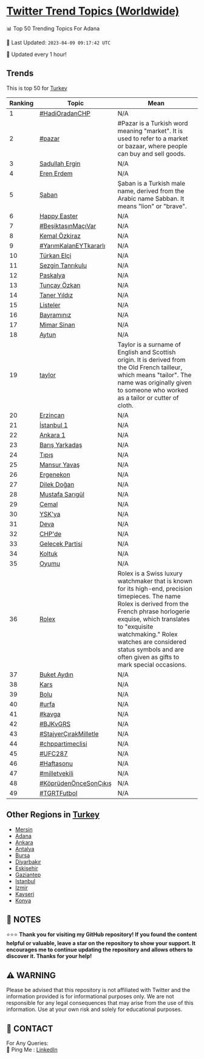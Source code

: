 [Twitter Trend Topics (Worldwide)](https://github.com/ErcinDedeoglu/Twitter-Trend-Topics)
==========


📊 Top 50 Trending Topics For Adana

📆 Last Updated: `2023-04-09 09:17:42 UTC`

🔧 Updated every 1 hour!


## Trends

This is top 50 for [Turkey](</Turkey>)

| Ranking | Topic | Mean |
| ------- | ------------ | ------------ |
| 1 | [#HadiOradanCHP](http://twitter.com/search?q=%23HadiOradanCHP) | N/A |
| 2 | [#pazar](http://twitter.com/search?q=%23pazar) | #Pazar is a Turkish word meaning "market". It is used to refer to a market or bazaar, where people can buy and sell goods. |
| 3 | [Sadullah Ergin](http://twitter.com/search?q=Sadullah+Ergin) | N/A |
| 4 | [Eren Erdem](http://twitter.com/search?q=Eren+Erdem) | N/A |
| 5 | [Şaban](http://twitter.com/search?q=%c5%9eaban) | Şaban is a Turkish male name, derived from the Arabic name Sabban. It means "lion" or "brave". |
| 6 | [Happy Easter](http://twitter.com/search?q=Happy+Easter) | N/A |
| 7 | [#BeşiktaşınMaçıVar](http://twitter.com/search?q=%23Be%c5%9fikta%c5%9f%c4%b1nMa%c3%a7%c4%b1Var) | N/A |
| 8 | [Kemal Özkiraz](http://twitter.com/search?q=Kemal+%c3%96zkiraz) | N/A |
| 9 | [#YarımKalanEYTkararlı](http://twitter.com/search?q=%23Yar%c4%b1mKalanEYTkararl%c4%b1) | N/A |
| 10 | [Türkan Elçi](http://twitter.com/search?q=T%c3%bcrkan+El%c3%a7i) | N/A |
| 11 | [Sezgin Tanrıkulu](http://twitter.com/search?q=Sezgin+Tanr%c4%b1kulu) | N/A |
| 12 | [Paskalya](http://twitter.com/search?q=Paskalya) | N/A |
| 13 | [Tuncay Özkan](http://twitter.com/search?q=Tuncay+%c3%96zkan) | N/A |
| 14 | [Taner Yıldız](http://twitter.com/search?q=Taner+Y%c4%b1ld%c4%b1z) | N/A |
| 15 | [Listeler](http://twitter.com/search?q=Listeler) | N/A |
| 16 | [Bayramınız](http://twitter.com/search?q=Bayram%c4%b1n%c4%b1z) | N/A |
| 17 | [Mimar Sinan](http://twitter.com/search?q=Mimar+Sinan) | N/A |
| 18 | [Aytun](http://twitter.com/search?q=Aytun) | N/A |
| 19 | [taylor](http://twitter.com/search?q=taylor) | Taylor is a surname of English and Scottish origin. It is derived from the Old French tailleur, which means "tailor". The name was originally given to someone who worked as a tailor or cutter of cloth. |
| 20 | [Erzincan](http://twitter.com/search?q=Erzincan) | N/A |
| 21 | [İstanbul 1](http://twitter.com/search?q=%c4%b0stanbul+1) | N/A |
| 22 | [Ankara 1](http://twitter.com/search?q=Ankara+1) | N/A |
| 23 | [Barış Yarkadaş](http://twitter.com/search?q=Bar%c4%b1%c5%9f+Yarkada%c5%9f) | N/A |
| 24 | [Tıpış](http://twitter.com/search?q=T%c4%b1p%c4%b1%c5%9f) | N/A |
| 25 | [Mansur Yavaş](http://twitter.com/search?q=Mansur+Yava%c5%9f) | N/A |
| 26 | [Ergenekon](http://twitter.com/search?q=Ergenekon) | N/A |
| 27 | [Dilek Doğan](http://twitter.com/search?q=Dilek+Do%c4%9fan) | N/A |
| 28 | [Mustafa Sarıgül](http://twitter.com/search?q=Mustafa+Sar%c4%b1g%c3%bcl) | N/A |
| 29 | [Cemal](http://twitter.com/search?q=Cemal) | N/A |
| 30 | [YSK'ya](http://twitter.com/search?q=YSK%27ya) | N/A |
| 31 | [Deva](http://twitter.com/search?q=Deva) | N/A |
| 32 | [CHP'de](http://twitter.com/search?q=CHP%27de) | N/A |
| 33 | [Gelecek Partisi](http://twitter.com/search?q=Gelecek+Partisi) | N/A |
| 34 | [Koltuk](http://twitter.com/search?q=Koltuk) | N/A |
| 35 | [Oyumu](http://twitter.com/search?q=Oyumu) | N/A |
| 36 | [Rolex](http://twitter.com/search?q=Rolex) | Rolex is a Swiss luxury watchmaker that is known for its high-end, precision timepieces. The name Rolex is derived from the French phrase horlogerie exquise, which translates to "exquisite watchmaking." Rolex watches are considered status symbols and are often given as gifts to mark special occasions. |
| 37 | [Buket Aydın](http://twitter.com/search?q=Buket+Ayd%c4%b1n) | N/A |
| 38 | [Kars](http://twitter.com/search?q=Kars) | N/A |
| 39 | [Bolu](http://twitter.com/search?q=Bolu) | N/A |
| 40 | [#urfa](http://twitter.com/search?q=%23urfa) | N/A |
| 41 | [#kavga](http://twitter.com/search?q=%23kavga) | N/A |
| 42 | [#BJKvGRS](http://twitter.com/search?q=%23BJKvGRS) | N/A |
| 43 | [#StajyerÇırakMilletle](http://twitter.com/search?q=%23Stajyer%c3%87%c4%b1rakMilletle) | N/A |
| 44 | [#chppartimeclisi](http://twitter.com/search?q=%23chppartimeclisi) | N/A |
| 45 | [#UFC287](http://twitter.com/search?q=%23UFC287) | N/A |
| 46 | [#Haftasonu](http://twitter.com/search?q=%23Haftasonu) | N/A |
| 47 | [#milletvekili](http://twitter.com/search?q=%23milletvekili) | N/A |
| 48 | [#KöprüdenÖnceSonÇıkış](http://twitter.com/search?q=%23K%c3%b6pr%c3%bcden%c3%96nceSon%c3%87%c4%b1k%c4%b1%c5%9f) | N/A |
| 49 | [#TGRTFutbol](http://twitter.com/search?q=%23TGRTFutbol) | N/A |



## Other Regions in [Turkey](</Turkey>)

* [Mersin](</Turkey/Mersin.md>)
* [Adana](</Turkey/Adana.md>)
* [Ankara](</Turkey/Ankara.md>)
* [Antalya](</Turkey/Antalya.md>)
* [Bursa](</Turkey/Bursa.md>)
* [Diyarbakır](</Turkey/Diyarbakır.md>)
* [Eskişehir](</Turkey/Eskişehir.md>)
* [Gaziantep](</Turkey/Gaziantep.md>)
* [Istanbul](</Turkey/Istanbul.md>)
* [Izmir](</Turkey/Izmir.md>)
* [Kayseri](</Turkey/Kayseri.md>)
* [Konya](</Turkey/Konya.md>)



## 📝 NOTES

⭐⭐⭐ **Thank you for visiting my GitHub repository! If you found the content helpful or valuable, leave a star on the repository to show your support. It encourages me to continue updating the repository and allows others to discover it. Thanks for your help!**


## ⚠️ WARNING

Please be advised that this repository is not affiliated with Twitter and the information provided is for informational purposes only. We are not responsible for any legal consequences that may arise from the use of this information. Use at your own risk and solely for educational purposes.


## 📨 CONTACT

 For Any Queries:  
            🏓 Ping Me : [LinkedIn](https://www.linkedin.com/in/ercindedeoglu/)
